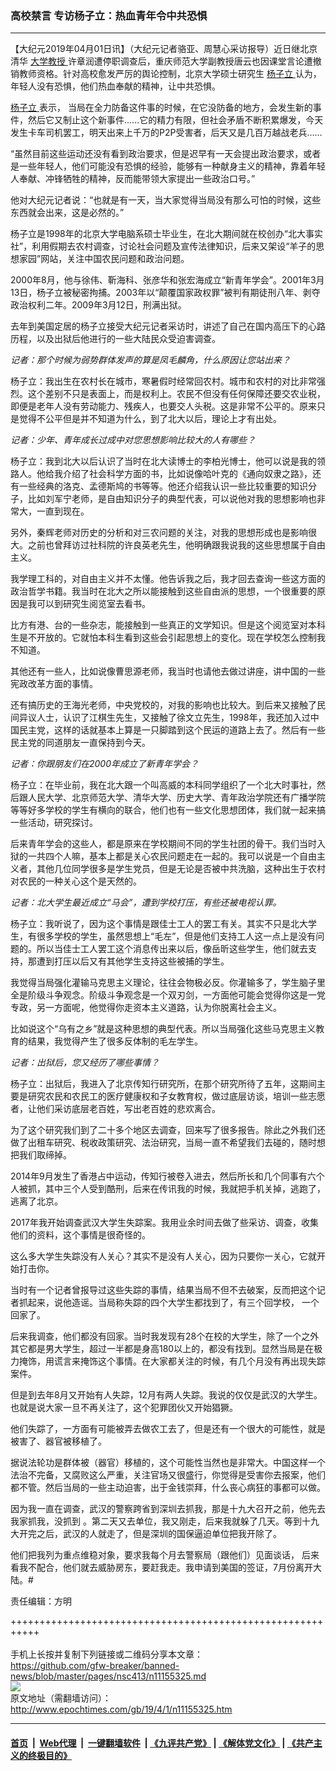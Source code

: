 ### 高校禁言 专访杨子立：热血青年令中共恐惧
------------------------

<p>
 【大纪元2019年04月01日讯】（大纪元记者骆亚、周慧心采访报导）近日继北京清华
 <a href="http://www.epochtimes.com/gb/tag/%E5%A4%A7%E5%AD%A6%E6%95%99%E6%8E%88.html">
  大学教授
 </a>
 许章润遭停职调查后，重庆师范大学副教授唐云也因课堂言论遭撤销教师资格。针对高校愈发严厉的舆论控制，北京大学硕士研究生
 <a href="http://www.epochtimes.com/gb/tag/%E6%9D%A8%E5%AD%90%E7%AB%8B.html">
  杨子立
 </a>
 认为，年轻人没有恐惧，他们热血奉献的精神，让中共恐惧。
</p>
<p class="p3">
 <span class="s1">
  <a href="http://www.epochtimes.com/gb/tag/%E6%9D%A8%E5%AD%90%E7%AB%8B.html">
   杨子立
  </a>
  表示，
 </span>
 <span class="s1">
  当局在全力防备这件事的时候，在它没防备的地方，会发生新的事件，然后它又制止这个新事件……它的精力有限，但社会矛盾不断积累爆发，今天发生卡车司机罢工，明天出来上千万的P2P受害者，后天又是几百万越战老兵……
 </span>
</p>
<p class="p3">
 <span class="s1">
  “虽然目前这些运动还没有看到政治要求，但是迟早有一天会提出政治要求，或者是一些年轻人，他们可能没有恐惧的经验，能够有一种献身主义的精神，靠着年轻人奉献、冲锋牺牲的精神，反而能带领大家提出一些政治口号。”
 </span>
</p>
<p class="p3">
 <span class="s1">
  他对大纪元记者说：“也就是有一天，当大家觉得当局没有那么可怕的时候，这些东西就会出来，这是必然的。”
 </span>
</p>
<p class="p1">
 <span class="s1">
  杨子立是1998年的北京大学电脑系硕士毕业生，在北大期间就在校创办“北大事实社”，利用假期去农村调查，讨论社会问题及宣传法律知识，后来又架设“羊子的思想家园”网站，关注中国农民问题和政治问题。
 </span>
</p>
<p class="p1">
 <span class="s1">
  2000年8月，他与徐伟、靳海科、张彦华和张宏海成立“新青年学会”。2001年3月13日，杨子立被秘密拘捕。2003年以“颠覆国家政权罪”被判有期徒刑八年、剥夺政治权利二年。2009年3月12日，刑满出狱。
 </span>
</p>
<p class="p1">
 <span class="s1">
  去年到美国定居的杨子立接受大纪元记者采访时，讲述了自己在国内高压下的心路历程，以及出狱后他进行的一些大陆民众受迫害调查。
 </span>
</p>
<p class="p3">
 <em>
  <span class="s1">
   记者：那个时候为弱势群体发声的算是凤毛麟角，什么原因让您站出来？
  </span>
 </em>
</p>
<p class="p1">
 <span class="s1">
  杨子立：我出生在农村长在城市，寒暑假时经常回农村。城市和农村的对比非常强烈。这个差别不只是表面上，而是权利上。农民不但没有任何保障还要交农业税，即便是老年人没有劳动能力、残疾人，也要交人头税。这是非常不公平的。原来只是觉得不公平但是并不知道为什么，到了北大以后，理论上才有出处。
 </span>
</p>
<p class="p1">
 <em>
  <span class="s1">
   记者：少年、青年成长过成中对您思想影响比较大的人有哪些？
  </span>
 </em>
</p>
<p class="p1">
 <span class="s1">
  杨子立：我到北大以后认识了当时在北大读博士的李柏光博士，他可以说是我的领路人。他给我介绍了社会科学方面的书，比如说像哈叶克的《通向奴隶之路》，还有一些经典的洛克、孟德斯鸠的书等等。他还介绍我认识一些比较重要的知识分子，比如刘军宁老师，是自由知识分子的典型代表，可以说他对我的思想影响也非常大，一直到现在。
 </span>
</p>
<p class="p1">
 <span class="s1">
  另外，秦辉老师对历史的分析和对三农问题的关注，对我的思想形成也是影响很大。之前也曾拜访过社科院的许良英老先生，他明确跟我说我的这些思想属于自由主义。
 </span>
</p>
<p class="p1">
 <span class="s1">
  我学理工科的，对自由主义并不太懂。他告诉我之后，我才回去查询一些这方面的政治哲学书籍。我当时在北大之所以能接触到这些自由派的思想，一个很重要的原因是我可以到研究生阅览室去看书。
 </span>
</p>
<p class="p1">
 <span class="s1">
  比方有港、台的一些杂志，能接触到一些真正的文学知识。但是这个阅览室对本科生是不开放的。它就怕本科生看到这些会引起思想上的变化。现在学校怎么控制我不知道。
 </span>
</p>
<p class="p1">
 <span class="s1">
  其他还有一些人，比如说像曹思源老师，我当时也请他去做过讲座，讲中国的一些宪政改革方面的事情。
 </span>
</p>
<p class="p1">
 <span class="s1">
  还有搞历史的王海光老师，中央党校的，对我的影响也比较大。到后来又接触了民间异议人士，认识了江棋生先生，又接触了徐文立先生，1998年，我还加入过中国民主党，这样的话就基本上算是一只脚踏到这个民运的道路上去了。然后有一些民主党的同道朋友一直保持到今天。
 </span>
</p>
<p class="p1">
 <em>
  <span class="s1">
   记者：你跟朋友们在2000年成立了新青年学会？
  </span>
 </em>
</p>
<p class="p1">
 <span class="s1">
  杨子立：在毕业前，我在北大跟一个叫高威的本科同学组织了一个北大时事社，然后跟人民大学、北京师范大学、清华大学、历史大学、青年政治学院还有广播学院等等好多学校的学生有横向的联合，他们也有一些文化思想团体，我们就一起来搞一些活动，研究探讨。
 </span>
</p>
<p class="p1">
 <span class="s1">
  后来青年学会的这些人，都是原来在学校期间不同的学生社团的骨干。我们当时入狱的一共四个人嘛，基本上都是关心农民问题走在一起的。我可以说是一个自由主义者，其他几位同学很多是学生党员，但是无论是否被中共洗脑，这种出生于农村对农民的一种关心这个是天然的。
 </span>
</p>
<p class="p1">
 <em>
  <span class="s1">
   记者：北大学生最近成立“马会”，遭到学校打压，有些还被电视认罪。
  </span>
 </em>
</p>
<p class="p1">
 <span class="s1">
  杨子立：我听说了，因为这个事情是跟佳士工人的罢工有关。其实不只是北大学生，有很多学校的学生，虽然思想上“毛左”，但是他们支持工人这一点上是没有问题的。所以当佳士工人罢工这个消息传出来以后，像岳昕这些学生，他们就去支持，那遭到打压以后又有其他学生支持这些被捕的学生。
 </span>
</p>
<p class="p1">
 <span class="s1">
  我觉得当局强化灌输马克思主义理论，往往会物极必反。你灌输多了，学生脑子里全是阶级斗争观念。阶级斗争观念是一个双刃剑，一方面他可能会觉得你这是一党专政，另一方面呢，他觉得你走资本主义道路，认为你脱离社会主义。
 </span>
</p>
<p class="p1">
 <span class="s1">
  比如说这个“乌有之乡”就是这种思想的典型代表。所以当局强化这些马克思主义教育的结果，我觉得产生了很多反体制的毛左学生。
 </span>
</p>
<p class="p1">
 <em>
  <span class="s1">
   记者：出狱后，您又经历了哪些事情？
  </span>
 </em>
</p>
<p class="p1">
 <span class="s1">
  杨子立：出狱后，我进入了北京传知行研究所，在那个研究所待了五年，这期间主要是研究农民和农民工的医疗健康权和子女教育权，做过底层访谈，培训一些志愿者，让他们采访底层老百姓，写出老百姓的悲欢离合。
 </span>
</p>
<p class="p1">
 <span class="s1">
  为了这个研究我们到了二十多个地区去调查，回来写了很多报告。除此之外我们还做了出租车研究、税收政策研究、法治研究，当局一直不希望我们去碰的，随时想把我们取缔掉。
 </span>
</p>
<p class="p1">
 <span class="s1">
  2014年9月发生了香港占中运动，传知行被卷入进去，然后所长和几个同事有六个人被抓，其中三个人受到酷刑，后来在传讯我的时候，我就把手机关掉，逃跑了，逃离了北京。
 </span>
</p>
<p class="p1">
 <span class="s1">
  2017年我开始调查武汉大学生失踪案。我用业余时间去做了些采访、调查，收集他们的资料，这个事情是很奇怪的。
 </span>
</p>
<p class="p1">
 <span class="s1">
  这么多大学生失踪没有人关心？其实不是没有人关心，因为只要你一关心，它就开始打击你。
 </span>
</p>
<p class="p3">
 <span class="s1">
  当时有一个记者曾报导过这些失踪的事情，结果当局不但不去破案，反而把这个记者抓起来，说他造谣。当局称失踪的四个大学生都找到了，有三个回学校， 一个回家了。
 </span>
</p>
<p class="p3">
 <span class="s1">
  后来我调查，他们都没有回家。当时我发现有28个在校的大学生，除了一个之外其它都是男大学生，超过一半都是身高180以上的，都没有找到。显然当局是在极力掩饰，用谎言来掩饰这个事情。在大家都关注的时候，有几个月没有再出现失踪案件。
 </span>
</p>
<p class="p3">
 <span class="s1">
  但是到去年8月又开始有人失踪，12月有两人失踪。我说的仅仅是武汉的大学生。也就是说大家一旦不再关注了，这个犯罪团伙又开始猖獗。
 </span>
</p>
<p class="p3">
 <span class="s1">
  他们失踪了，一方面有可能被弄去做农工去了，但是还有一个很大的可能性，就是被害了、器官被移植了。
 </span>
</p>
<p class="p3">
 <span class="s1">
  据说法轮功是群体被（器官）移植的，这个可能性当然也是非常大。中国这样一个法治不完备，又腐败这么严重，关注官场又很盛行，你觉得是受害你去报案，他们都不管。然后当局的一些主动迫害，出于金钱崇拜，什么丧心病狂的事都可以做。
 </span>
</p>
<p class="p1">
 <span class="s1">
  因为我一直在调查，武汉的警察跨省到深圳去抓我，那是十九大召开之前，他先去我家抓我，没抓到 。第二天又去单位，我又刚走，后来我就躲了几天。等到十九大开完之后，武汉的人就走了，但是深圳的国保逼迫单位把我开除了。
 </span>
</p>
<p class="p1">
 <span class="s1">
  他们把我列为重点维稳对象，要求我每个月去警察局（跟他们）见面谈话， 后来看我不配合，他们就去威胁房东，要赶我走。我申请到美国的签证，7月份离开大陆。#
 </span>
</p>
<p class="p3">
 责任编辑：方明
</p>

+++++++++++++++++++++++++++++++++++++++++++++++++++++++++++<br/><br/>
手机上长按并复制下列链接或二维码分享本文章：<br/>
https://github.com/gfw-breaker/banned-news/blob/master/pages/nsc413/n11155325.md <br/>
<a href='https://github.com/gfw-breaker/banned-news/blob/master/pages/nsc413/n11155325.md'><img src='https://github.com/gfw-breaker/banned-news/blob/master/pages/nsc413/n11155325.md.png'/></a> <br/>
原文地址（需翻墙访问）：http://www.epochtimes.com/gb/19/4/1/n11155325.htm


------------------------
#### [首页](https://github.com/gfw-breaker/banned-news/blob/master/README.md) &nbsp;|&nbsp; [Web代理](https://github.com/labour-camp/helloworld) &nbsp;|&nbsp; [一键翻墙软件](https://github.com/gfw-breaker/nogfw/blob/master/README.md) &nbsp;| [《九评共产党》](https://github.com/gfw-breaker/9ping.md/blob/master/README.md#九评之一评共产党是什么) | [《解体党文化》](https://github.com/gfw-breaker/jtdwh.md/blob/master/README.md) | [《共产主义的终极目的》](https://github.com/gfw-breaker/gczydzjmd.md/blob/master/README.md)

